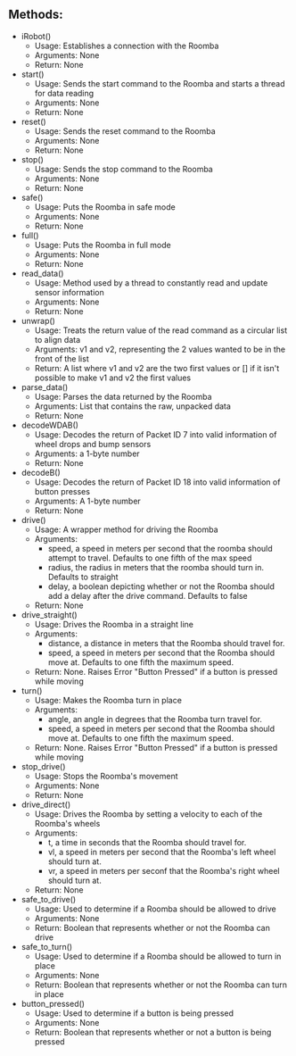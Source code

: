 Methods:
--------
* iRobot()
    - Usage: Establishes a connection with the Roomba
    - Arguments: None 
    - Return: None
* start()
    - Usage: Sends the start command to the Roomba and starts a thread for data reading
    - Arguments: None
    - Return: None
* reset()
    - Usage: Sends the reset command to the Roomba
    - Arguments: None
    - Return: None
* stop()
    - Usage: Sends the stop command to the Roomba
    - Arguments: None
    - Return: None
* safe()
    - Usage: Puts the Roomba in safe mode
    - Arguments: None
    - Return: None
* full()
    - Usage: Puts the Roomba in full mode
    - Arguments: None
    - Return: None
* read_data()
    - Usage: Method used by a thread to constantly read and update sensor information
    - Arguments: None
    - Return: None
* unwrap()
    - Usage: Treats the return value of the read command as a circular list to align data
    - Arguments: v1 and v2, representing the 2 values wanted to be in the front of the list
    - Return: A list where v1 and v2 are the two first values or [] if it isn't possible to make v1 and v2 the first values
* parse_data()
    - Usage: Parses the data returned by the Roomba
    - Arguments: List that contains the raw, unpacked data
    - Return: None
* decodeWDAB()
    - Usage: Decodes the return of Packet ID 7 into valid information of wheel drops and bump sensors
    - Arguments: a 1-byte number
    - Return: None
* decodeB()
    - Usage: Decodes the return of Packet ID 18 into valid information of button presses
    - Arguments: A 1-byte number
    - Return: None
* drive()
    - Usage: A wrapper method for driving the Roomba
    - Arguments:
        * speed, a speed in meters per second that the roomba should attempt to travel. Defaults to one fifth of the max speed
        * radius, the radius in meters that the roomba should turn in. Defaults to straight
        * delay, a boolean depicting whether or not the Roomba should add a delay after the drive command. Defaults to false
    - Return: None
* drive_straight()
    - Usage: Drives the Roomba in a straight line
    - Arguments:
        * distance, a distance in meters that the Roomba should travel for.
        * speed, a speed in meters per second that the Roomba should move at. Defaults to one fifth the maximum speed.
    - Return: None. Raises Error "Button Pressed" if a button is pressed while moving
* turn()
    - Usage: Makes the Roomba turn in place
    - Arguments:
        * angle, an angle in degrees that the Roomba turn travel for.
        * speed, a speed in meters per second that the Roomba should move at. Defaults to one fifth the maximum speed.
    - Return: None. Raises Error "Button Pressed" if a button is pressed while moving
* stop_drive()
    - Usage: Stops the Roomba's movement
    - Arguments: None
    - Return: None
* drive_direct()
    - Usage: Drives the Roomba by setting a velocity to each of the Roomba's wheels
    - Arguments:
        * t, a time in seconds that the Roomba should travel for.
        * vl, a speed in meters per second that the Roomba's left wheel should turn at.
        * vr, a speed in meters per seconf that the Roomba's right wheel should turn at.
    - Return: None
* safe_to_drive()
    - Usage: Used to determine if a Roomba should be allowed to drive
    - Arguments: None
    - Return: Boolean that represents whether or not the Roomba can drive
* safe_to_turn()
    - Usage: Used to determine if a Roomba should be allowed to turn in place
    - Arguments: None
    - Return: Boolean that represents whether or not the Roomba can turn in place
* button_pressed()
    - Usage: Used to determine if a button is being pressed
    - Arguments: None
    - Return: Boolean that represents whether or not a button is being pressed
